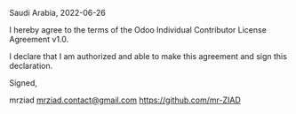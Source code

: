 Saudi Arabia, 2022-06-26

I hereby agree to the terms of the Odoo Individual Contributor License
Agreement v1.0.

I declare that I am authorized and able to make this agreement and sign this
declaration.

Signed,

mrziad mrziad.contact@gmail.com https://github.com/mr-ZIAD
